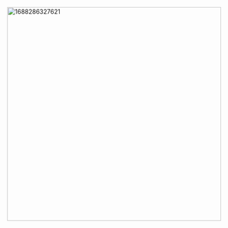 <img width="498" alt="1688286327621" src="https://github.com/zzyfd/zzyfd.github.io/assets/13939478/12ba73a5-135a-4b64-819b-fe98ca5ac351">
